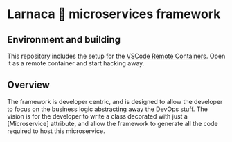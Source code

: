 
# Larnaca 🌴 microservices framework

## Environment and building

This repository includes the setup for the [VSCode Remote Containers](https://code.visualstudio.com/docs/remote/containers).
Open it as a remote container and start hacking away.

## Overview

The framework is developer centric, and is designed to allow the developer to focus on the business logic abstracting away the DevOps stuff.
The vision is for the developer to write a class decorated with just a \[Microservice\] attribute, and allow the framework to generate all the code required to host this microservice.

